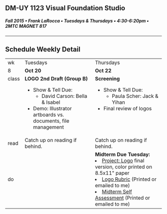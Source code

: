 ## DM-UY 1123 Visual Foundation Studio
##### Fall 2015 • Frank LaRocca • Tuesdays & Thursdays • 4:30-6:20pm • 2MTC MAGNET 817 
---
## Schedule Weekly Detail

<table>
<tr>
<td>wk</td>
<td>Tuesdays</td>
<td>Thursdays</td>
</tr>
<tr>
  <td valign="top">8</td>
  <td valign="top" width="48%"><strong>Oct 20</strong></td>
  <td valign="top" width="48%"><strong>Oct 22</strong></td>
</tr>

<!-- class -->
<tr>
<td valign="top">class</td>
<td valign="top">
  <strong>LOGO 2nd Draft (Group B)</strong><br>
  <ul>
    <li>Show & Tell Due:
        <ul>
            <li>David Carson: Bella & Isabel</li>
        </ul>
    </li>
    <li>Demo: Illustrator artboards vs. documents, file management</li>
  </ul>
</td>
<td valign="top">
  <strong>Screening</strong><br>
  <ul>
    <li>Show & Tell Due:
        <ul>
            <li>Paula Scher: Jack & Yihan</li>
        </ul>
    </li>
    <li>Final review of logos</li>
  </ul>
</td>

</tr>

<!-- reading -->
<tr>
  <td>read</td>
  <td valign="top">Catch up on reading if behind.</ul>
  
  </td>
  <td valign="top">Catch up on reading if behind.</td>
</tr>

<!-- do -->
<tr>
  <td>do</td>
  <td valign="top">
  </td>
  <td valign="top" >
  <strong>Midterm Due Tuesday:</strong>
    <li><a href="../projects/project_logo.md">Project: Logo</a> final version, color printed on 8.5x11" paper</li>
    <li><a href="https://github.com/IDMNYU/DM1123-VFS-FA15-FL/blob/master/assets/vfs_logo_rubric.pdf?raw=true">Logo Rubric</a> (Printed or emailed to me)</li>
    <li><a href="../projects/project_logo_assessment.md">Midterm Self Assessment</a> (Printed or emailed to me)
    </li>
  </td>
</tr>
</table>








